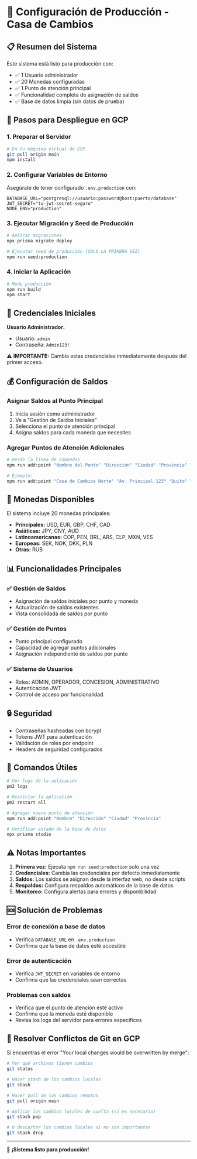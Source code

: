 # 🚀 Configuración de Producción - Casa de Cambios

## 📋 Resumen del Sistema

Este sistema está listo para producción con:

- ✅ 1 Usuario administrador
- ✅ 20 Monedas configuradas
- ✅ 1 Punto de atención principal
- ✅ Funcionalidad completa de asignación de saldos
- ✅ Base de datos limpia (sin datos de prueba)

## 🔧 Pasos para Despliegue en GCP

### 1. Preparar el Servidor

```bash
# En tu máquina virtual de GCP
git pull origin main
npm install
```

### 2. Configurar Variables de Entorno

Asegúrate de tener configurado `.env.production` con:

```env
DATABASE_URL="postgresql://usuario:password@host:puerto/database"
JWT_SECRET="tu-jwt-secret-seguro"
NODE_ENV="production"
```

### 3. Ejecutar Migración y Seed de Producción

```bash
# Aplicar migraciones
npx prisma migrate deploy

# Ejecutar seed de producción (SOLO LA PRIMERA VEZ)
npm run seed:production
```

### 4. Iniciar la Aplicación

```bash
# Modo producción
npm run build
npm start
```

## 🔑 Credenciales Iniciales

**Usuario Administrador:**

- Usuario: `admin`
- Contraseña: `Admin123!`

⚠️ **IMPORTANTE:** Cambia estas credenciales inmediatamente después del primer acceso.

## 💰 Configuración de Saldos

### Asignar Saldos al Punto Principal

1. Inicia sesión como administrador
2. Ve a "Gestión de Saldos Iniciales"
3. Selecciona el punto de atención principal
4. Asigna saldos para cada moneda que necesites

### Agregar Puntos de Atención Adicionales

```bash
# Desde la línea de comandos
npm run add:point "Nombre del Punto" "Dirección" "Ciudad" "Provincia" "Teléfono" "Código Postal"

# Ejemplo:
npm run add:point "Casa de Cambios Norte" "Av. Principal 123" "Quito" "Pichincha" "0987654321" "170135"
```

## 🏦 Monedas Disponibles

El sistema incluye 20 monedas principales:

- **Principales:** USD, EUR, GBP, CHF, CAD
- **Asiáticas:** JPY, CNY, AUD
- **Latinoamericanas:** COP, PEN, BRL, ARS, CLP, MXN, VES
- **Europeas:** SEK, NOK, DKK, PLN
- **Otras:** RUB

## 📊 Funcionalidades Principales

### ✅ Gestión de Saldos

- Asignación de saldos iniciales por punto y moneda
- Actualización de saldos existentes
- Vista consolidada de saldos por punto

### ✅ Gestión de Puntos

- Punto principal configurado
- Capacidad de agregar puntos adicionales
- Asignación independiente de saldos por punto

### ✅ Sistema de Usuarios

- Roles: ADMIN, OPERADOR, CONCESION, ADMINISTRATIVO
- Autenticación JWT
- Control de acceso por funcionalidad

## 🔒 Seguridad

- Contraseñas hasheadas con bcrypt
- Tokens JWT para autenticación
- Validación de roles por endpoint
- Headers de seguridad configurados

## 📝 Comandos Útiles

```bash
# Ver logs de la aplicación
pm2 logs

# Reiniciar la aplicación
pm2 restart all

# Agregar nuevo punto de atención
npm run add:point "Nombre" "Dirección" "Ciudad" "Provincia"

# Verificar estado de la base de datos
npx prisma studio
```

## ⚠️ Notas Importantes

1. **Primera vez:** Ejecuta `npm run seed:production` solo una vez
2. **Credenciales:** Cambia las credenciales por defecto inmediatamente
3. **Saldos:** Los saldos se asignan desde la interfaz web, no desde scripts
4. **Respaldos:** Configura respaldos automáticos de la base de datos
5. **Monitoreo:** Configura alertas para errores y disponibilidad

## 🆘 Solución de Problemas

### Error de conexión a base de datos

- Verifica `DATABASE_URL` en `.env.production`
- Confirma que la base de datos esté accesible

### Error de autenticación

- Verifica `JWT_SECRET` en variables de entorno
- Confirma que las credenciales sean correctas

### Problemas con saldos

- Verifica que el punto de atención esté activo
- Confirma que la moneda esté disponible
- Revisa los logs del servidor para errores específicos

## 🔧 Resolver Conflictos de Git en GCP

Si encuentras el error "Your local changes would be overwritten by merge":

```bash
# Ver qué archivos tienen cambios
git status

# Hacer stash de los cambios locales
git stash

# Hacer pull de los cambios remotos
git pull origin main

# Aplicar los cambios locales de vuelta (si es necesario)
git stash pop

# O descartar los cambios locales si no son importantes
git stash drop
```

---

🎉 **¡Sistema listo para producción!**
